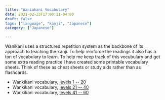 ```yaml
---
title: "Waniakani Vocabulary"
date: 2021-02-23T17:00:11-04:00
draft: false
tags: ["language", "kanji", "Japanese"]
category: ["Japanese"]

---
```


Wanikani uses a structured repetition system as the backbone of its approach to teaching the kanji. To help reinforce the readings it also has a ton of vocabulary to learn. To help me keep track of this vocubulary and get some extra reading practice I have created some printable vocabulary sheets. Think of these as cheat sheets or study aids rather than as flashcards.

- Wankikani vocabulary, [levels 1 -- 20](/pdf/vocabulary-1-20.pdf)
- Wankikani vocabulary, [levels 21 -- 40](/pdf/vocabulary-21-40.pdf)
- Wankikani vocabulary, [levels 41 -- 60](/pdf/vocabulary-41-60.pdf)
